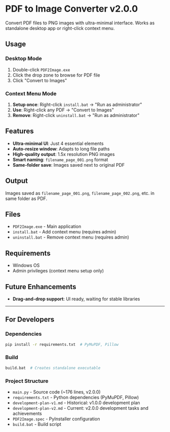 # PDF to Image Converter v2.0.0

Convert PDF files to PNG images with ultra-minimal interface. Works as standalone desktop app or right-click context menu.

## Usage

### Desktop Mode
1. Double-click `PDF2Image.exe`
2. Click the drop zone to browse for PDF file
3. Click "Convert to Images"

### Context Menu Mode
1. **Setup once**: Right-click `install.bat` → "Run as administrator"
2. **Use**: Right-click any PDF → "Convert to Images"
3. **Remove**: Right-click `uninstall.bat` → "Run as administrator"

## Features
- **Ultra-minimal UI**: Just 4 essential elements
- **Auto-resize window**: Adapts to long file paths  
- **High-quality output**: 1.5x resolution PNG images
- **Smart naming**: `filename_page_001.png` format
- **Same-folder save**: Images saved next to original PDF

## Output
Images saved as `filename_page_001.png`, `filename_page_002.png`, etc. in same folder as PDF.

## Files
- `PDF2Image.exe` - Main application  
- `install.bat` - Add context menu (requires admin)
- `uninstall.bat` - Remove context menu (requires admin)

## Requirements
- Windows OS
- Admin privileges (context menu setup only)

## Future Enhancements
- **Drag-and-drop support**: UI ready, waiting for stable libraries

---

## For Developers

### Dependencies
```bash
pip install -r requirements.txt  # PyMuPDF, Pillow
```

### Build
```bash
build.bat  # Creates standalone executable
```

### Project Structure
- `main.py` - Source code (~176 lines, v2.0.0)
- `requirements.txt` - Python dependencies (PyMuPDF, Pillow)
- `development-plan-v1.md` - Historical: v1.0.0 development plan
- `development-plan-v2.md` - Current: v2.0.0 development tasks and achievements
- `PDF2Image.spec` - PyInstaller configuration
- `build.bat` - Build script
